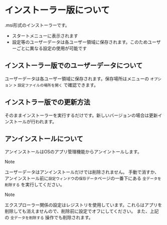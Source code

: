# インストーラー版について

.msi形式のインストーラーです。

* スタートメニューに表示されます
* 設定等のユーザーデータは各ユーザー領域に保存されます。このためユーザーごとに異なる設定の使用が可能です

## インストーラー版でのユーザーデータについて

ユーザーデータは各ユーザー領域に保存されます。保存場所はメニューの `オプション` > `設定ファイルの場所を開く` で確認できます。

## インストラー版での更新方法

そのままインストーラーを実行するだけです。新しいバージョンの場合は更新インストールが行われます。

## アンインストールについて

アンインストールはOSのアプリ管理機能からアンイントールします。

> [!NOTE]  
> ユーザーデータはアンインストールだけでは削除されません。
> 手動で消すか、アンインストール前に`設定ウィンドウ`の`保存データ`ページの一番下にある `全データを削除する` を実行してください。

> [!NOTE]  
> エクスプローラー関係の設定はレジストリを使用しています。これらはアプリを削除しても消えませんので、削除前に設定でオフにしてください。
> また、上記の `全データを削除する`  操作でも削除されます。
